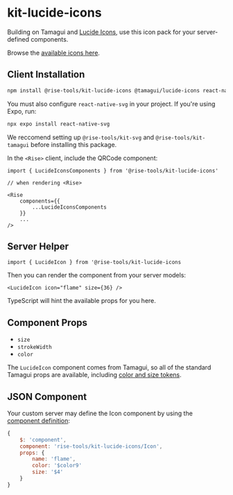 # kit-lucide-icons

Building on Tamagui and [Lucide Icons](https://lucide.dev/), use this icon pack for your server-defined components.

Browse the [available icons here](https://tamagui.dev/ui/lucide-icons).

## Client Installation

```sh 
npm install @rise-tools/kit-lucide-icons @tamagui/lucide-icons react-native-svg
```

You must also configure `react-native-svg` in your project. If you're using Expo, run:

```sh
npx expo install react-native-svg
```

We reccomend setting up `@rise-tools/kit-svg` and `@rise-tools/kit-tamagui` before installing this package.

In the `<Rise>` client, include the QRCode component:

```tsx
import { LucideIconsComponents } from '@rise-tools/kit-lucide-icons'

// when rendering <Rise>

<Rise
    components={{
        ...LucideIconsComponents
    }}
    ...
/>
```

## Server Helper

`import { LucideIcon } from '@rise-tools/kit-lucide-icons`

Then you can render the component from your server models:

```tsx
<LucideIcon icon="flame" size={36} />
```

TypeScript will hint the available props for you here.

## Component Props

- `size`
- `strokeWidth`
- `color`

The `LucideIcon` component comes from Tamagui, so all of the standard Tamagui props are available, including [color and size tokens](https://tamagui.dev/docs/core/tokens).

## JSON Component

Your custom server may define the Icon component by using the [component definition](/docs/server-spec/json-types#component-model-state):

```js
{
    $: 'component',
    component: 'rise-tools/kit-lucide-icons/Icon',
    props: {
        name: 'flame',
        color: '$color9'
        size: '$4'
    }
}
```
